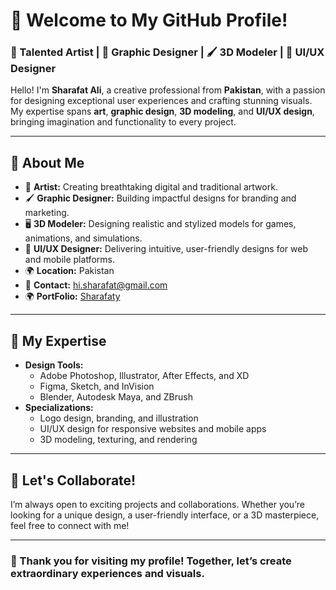 # 👋 Welcome to My GitHub Profile!  

### 🎨 Talented Artist | 🌟 Graphic Designer | 🖌️ 3D Modeler | 🎯 UI/UX Designer  

Hello! I'm **Sharafat Ali**, a creative professional from **Pakistan**, with a passion for designing exceptional user experiences and crafting stunning visuals. My expertise spans **art**, **graphic design**, **3D modeling**, and **UI/UX design**, bringing imagination and functionality to every project.  

---

## 🌟 About Me  
- 🎨 **Artist:** Creating breathtaking digital and traditional artwork.  
- 🖌️ **Graphic Designer:** Building impactful designs for branding and marketing.  
- 🖥️ **3D Modeler:** Designing realistic and stylized models for games, animations, and simulations.  
- 🎯 **UI/UX Designer:** Delivering intuitive, user-friendly designs for web and mobile platforms.  
- 🌍 **Location:** Pakistan  
- 📧 **Contact:** hi.sharafat@gmail.com  
- 🌍 **PortFolio:** [Sharafaty](https://sharafaty.github.io/)

---

## 💼 My Expertise  
- **Design Tools:**  
  - Adobe Photoshop, Illustrator, After Effects, and XD  
  - Figma, Sketch, and InVision  
  - Blender, Autodesk Maya, and ZBrush  
- **Specializations:**  
  - Logo design, branding, and illustration  
  - UI/UX design for responsive websites and mobile apps  
  - 3D modeling, texturing, and rendering  

---

## 🌟 Let's Collaborate!  
I’m always open to exciting projects and collaborations. Whether you’re looking for a unique design, a user-friendly interface, or a 3D masterpiece, feel free to connect with me!  

---

### 🎉 Thank you for visiting my profile! Together, let’s create extraordinary experiences and visuals.  
